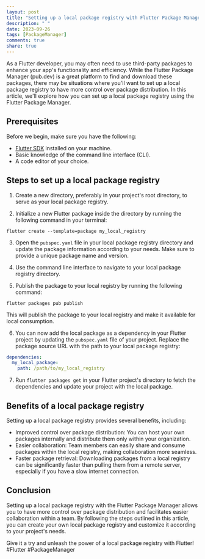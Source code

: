 ```yaml
---
layout: post
title: "Setting up a local package registry with Flutter Package Manager"
description: " "
date: 2023-09-26
tags: [PackageManager]
comments: true
share: true
---
```


As a Flutter developer, you may often need to use third-party packages to enhance your app's functionality and efficiency. While the Flutter Package Manager (pub.dev) is a great platform to find and download these packages, there may be situations where you'll want to set up a local package registry to have more control over package distribution. In this article, we'll explore how you can set up a local package registry using the Flutter Package Manager.

## Prerequisites
Before we begin, make sure you have the following:
- [Flutter SDK](https://flutter.dev) installed on your machine.
- Basic knowledge of the command line interface (CLI).
- A code editor of your choice.

## Steps to set up a local package registry
1. Create a new directory, preferably in your project's root directory, to serve as your local package registry.

2. Initialize a new Flutter package inside the directory by running the following command in your terminal:
```shell
flutter create --template=package my_local_registry
```

3. Open the `pubspec.yaml` file in your local package registry directory and update the package information according to your needs. Make sure to provide a unique package name and version.

4. Use the command line interface to navigate to your local package registry directory.

5. Publish the package to your local registry by running the following command:
```shell
flutter packages pub publish
```
This will publish the package to your local registry and make it available for local consumption.

6. You can now add the local package as a dependency in your Flutter project by updating the `pubspec.yaml` file of your project. Replace the package source URL with the path to your local package registry:
```yaml
dependencies:
  my_local_package:
    path: /path/to/my_local_registry
```

7. Run `flutter packages get` in your Flutter project's directory to fetch the dependencies and update your project with the local package.

## Benefits of a local package registry
Setting up a local package registry provides several benefits, including:
- Improved control over package distribution: You can host your own packages internally and distribute them only within your organization.
- Easier collaboration: Team members can easily share and consume packages within the local registry, making collaboration more seamless.
- Faster package retrieval: Downloading packages from a local registry can be significantly faster than pulling them from a remote server, especially if you have a slow internet connection.

## Conclusion
Setting up a local package registry with the Flutter Package Manager allows you to have more control over package distribution and facilitates easier collaboration within a team. By following the steps outlined in this article, you can create your own local package registry and customize it according to your project's needs.

Give it a try and unleash the power of a local package registry with Flutter! #Flutter #PackageManager